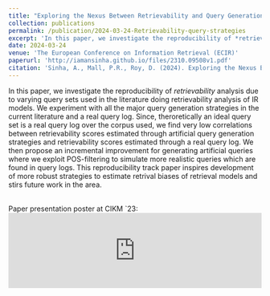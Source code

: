 ```yaml
---
title: "Exploring the Nexus Between Retrievability and Query Generation Strategies"
collection: publications
permalink: /publication/2024-03-24-Retrievability-query-strategies
excerpt: 'In this paper, we investigate the reproducibility of *retrievability* analysis due to varying query sets used in the literature doing retrievability analysis of IR models.'
date: 2024-03-24
venue: 'The European Conference on Information Retrieval (ECIR)'
paperurl: 'http://iamansinha.github.io/files/2310.09508v1.pdf'
citation: 'Sinha, A., Mall, P.R., Roy, D. (2024). Exploring the Nexus Between Retrievability and Query Generation Strategies. In: Goharian, N., et al. Advances in Information Retrieval. ECIR 2024. Lecture Notes in Computer Science, vol 14611. Springer, Cham. https://doi.org/10.1007/978-3-031-56066-8_16'
---
```


In this paper, we investigate the reproducibility of *retrievability* analysis due to varying query sets used in the literature doing retrievability analysis of IR models. We experiment with all the major query generation strategies in the current literature and a real query log. Since, theroretically an ideal query set is a real query log over the corpus used, we find very low correlations between retrievability scores estimated through artificial query generation strategies and retrievability scores estimated through a real query log. We then propose an incremental improvement for generating artificial queries where we exploit POS-filtering to simulate more realistic queries which are found in query logs. This reproducibility track paper inspires development of more robust strategies to estimate retrival biases of retrieval models and stirs future work in the area.  <br><br>

Paper presentation poster at CIKM `23:
<embed src="https://github.com/mallpriyanshu/findability/blob/main/CIKM2023_poster.pdf" type="application/pdf" width="100%" />
